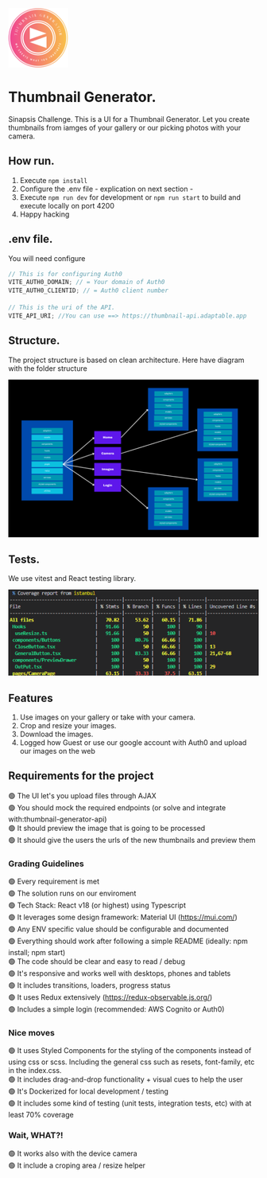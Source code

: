 
  <img 
alt="Thumbnail generator Logo"
src="https://raw.githubusercontent.com/MartinMaffei95/th-ui/d77b5f180722cf88d8a2dd8d9439916d4dc3c72c/docs/logo.svg"
width="120vw"
/>
  
# Thumbnail Generator. 

Sinapsis Challenge. This is a UI for a Thumbnail Generator. Let you create thumbnails from iamges of your gallery or our picking photos with your camera.

## How run.

1. Execute `npm install`
2. Configure the .env file - explication on next section -
3. Execute `npm run dev` for development or `npm run start` to build and execute locally on port 4200
4. Happy hacking

## .env file.

You will need configure

```js
// This is for configuring Auth0
VITE_AUTH0_DOMAIN; // = Your domain of Auth0
VITE_AUTH0_CLIENTID; // = Auth0 client number

// This is the uri of the API.
VITE_API_URI; //You can use ==> https://thumbnail-api.adaptable.app
```

## Structure.

The project structure is based on clean architecture. Here have diagram with the folder structure

![Clean Architecture Diagram](https://github.com/MartinMaffei95/th-ui/blob/main/docs/CleanArchitectureDiagram.png?raw=true)

## Tests.

We use vitest and React testing library.

![Test coverage](https://raw.githubusercontent.com/MartinMaffei95/th-ui/main/docs/Tests.png)

## Features

1. Use images on your gallery or take with your camera.
2. Crop and resize your images.
3. Download the images.
4. Logged how Guest or use our google account with Auth0 and upload our images on the web

## Requirements for the project

🟢 The UI let's you upload files through AJAX  
🟢 You should mock the required endpoints (or solve and integrate with:thumbnail-generator-api)  
🟢 It should preview the image that is going to be processed  
🟢 It should give the users the urls of the new thumbnails and preview them

### Grading Guidelines

🟢 Every requirement is met  
🟢 The solution runs on our enviroment  
🟢 Tech Stack: React v18 (or highest) using Typescript  
🟢 It leverages some design framework: Material UI (https://mui.com/)  
🟢 Any ENV specific value should be configurable and documented  
🟢 Everything should work after following a simple README (ideally: npm install; npm start)  
🟢 The code should be clear and easy to read / debug  
🟢 It's responsive and works well with desktops, phones and tablets  
🟢 It includes transitions, loaders, progress status  
🟢 It uses Redux extensively (https://redux-observable.js.org/)  
🟢 Includes a simple login (recommended: AWS Cognito or Auth0)

### Nice moves

🟢 It uses Styled Components for the styling of the components instead of using css or scss. Including the general css such as resets, font-family, etc in the index.css.  
🟢 It includes drag-and-drop functionality + visual cues to help the user  
🟢 It's Dockerized for local development / testing  
🟢 It includes some kind of testing (unit tests, integration tests, etc) with at least 70% coverage

### Wait, WHAT?!

🟢 It works also with the device camera  
🟢 It include a croping area / resize helper
